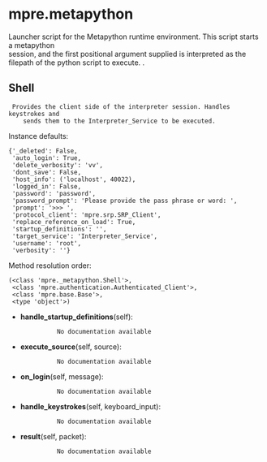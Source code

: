 mpre.metapython
==============

 Launcher script for the Metapython runtime environment. This script starts a metapython     
    session, and the first positional argument supplied is interpreted as the filepath of the
    python script to execute. .

Shell
--------------

	 Provides the client side of the interpreter session. Handles keystrokes and
        sends them to the Interpreter_Service to be executed.


Instance defaults: 

	{'_deleted': False,
	 'auto_login': True,
	 'delete_verbosity': 'vv',
	 'dont_save': False,
	 'host_info': ('localhost', 40022),
	 'logged_in': False,
	 'password': 'password',
	 'password_prompt': 'Please provide the pass phrase or word: ',
	 'prompt': '>>> ',
	 'protocol_client': 'mpre.srp.SRP_Client',
	 'replace_reference_on_load': True,
	 'startup_definitions': '',
	 'target_service': 'Interpreter_Service',
	 'username': 'root',
	 'verbosity': ''}

Method resolution order: 

	(<class 'mpre._metapython.Shell'>,
	 <class 'mpre.authentication.Authenticated_Client'>,
	 <class 'mpre.base.Base'>,
	 <type 'object'>)

- **handle_startup_definitions**(self):

				No documentation available


- **execute_source**(self, source):

				No documentation available


- **on_login**(self, message):

				No documentation available


- **handle_keystrokes**(self, keyboard_input):

				No documentation available


- **result**(self, packet):

				No documentation available
